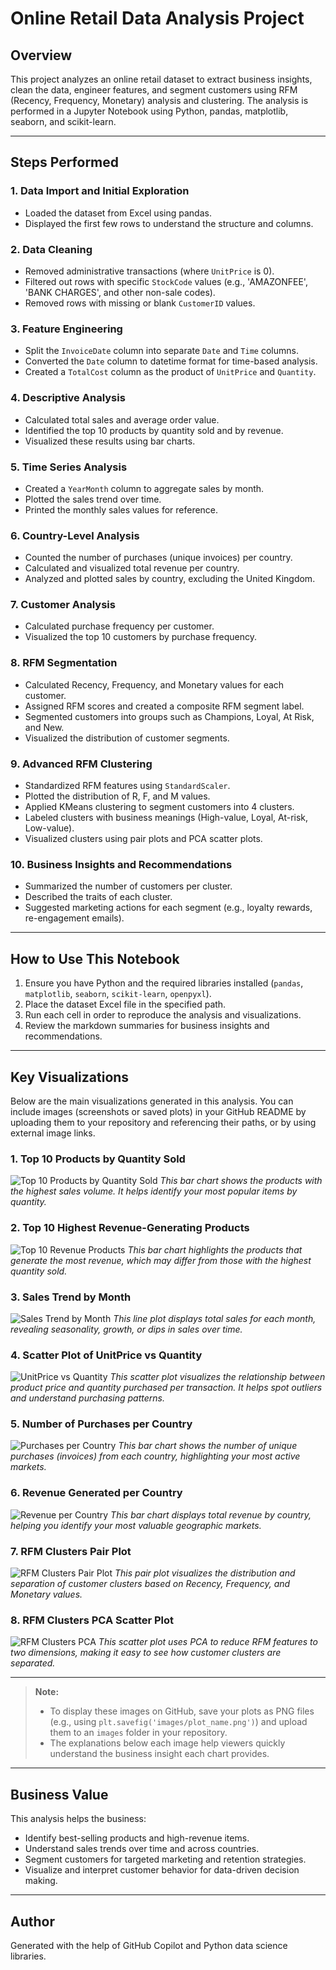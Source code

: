 # Online Retail Data Analysis Project

## Overview
This project analyzes an online retail dataset to extract business insights, clean the data, engineer features, and segment customers using RFM (Recency, Frequency, Monetary) analysis and clustering. The analysis is performed in a Jupyter Notebook using Python, pandas, matplotlib, seaborn, and scikit-learn.

---

## Steps Performed

### 1. Data Import and Initial Exploration
- Loaded the dataset from Excel using pandas.
- Displayed the first few rows to understand the structure and columns.

### 2. Data Cleaning
- Removed administrative transactions (where `UnitPrice` is 0).
- Filtered out rows with specific `StockCode` values (e.g., 'AMAZONFEE', 'BANK CHARGES', and other non-sale codes).
- Removed rows with missing or blank `CustomerID` values.

### 3. Feature Engineering
- Split the `InvoiceDate` column into separate `Date` and `Time` columns.
- Converted the `Date` column to datetime format for time-based analysis.
- Created a `TotalCost` column as the product of `UnitPrice` and `Quantity`.

### 4. Descriptive Analysis
- Calculated total sales and average order value.
- Identified the top 10 products by quantity sold and by revenue.
- Visualized these results using bar charts.

### 5. Time Series Analysis
- Created a `YearMonth` column to aggregate sales by month.
- Plotted the sales trend over time.
- Printed the monthly sales values for reference.

### 6. Country-Level Analysis
- Counted the number of purchases (unique invoices) per country.
- Calculated and visualized total revenue per country.
- Analyzed and plotted sales by country, excluding the United Kingdom.

### 7. Customer Analysis
- Calculated purchase frequency per customer.
- Visualized the top 10 customers by purchase frequency.

### 8. RFM Segmentation
- Calculated Recency, Frequency, and Monetary values for each customer.
- Assigned RFM scores and created a composite RFM segment label.
- Segmented customers into groups such as Champions, Loyal, At Risk, and New.
- Visualized the distribution of customer segments.

### 9. Advanced RFM Clustering
- Standardized RFM features using `StandardScaler`.
- Plotted the distribution of R, F, and M values.
- Applied KMeans clustering to segment customers into 4 clusters.
- Labeled clusters with business meanings (High-value, Loyal, At-risk, Low-value).
- Visualized clusters using pair plots and PCA scatter plots.

### 10. Business Insights and Recommendations
- Summarized the number of customers per cluster.
- Described the traits of each cluster.
- Suggested marketing actions for each segment (e.g., loyalty rewards, re-engagement emails).

---

## How to Use This Notebook
1. Ensure you have Python and the required libraries installed (`pandas`, `matplotlib`, `seaborn`, `scikit-learn`, `openpyxl`).
2. Place the dataset Excel file in the specified path.
3. Run each cell in order to reproduce the analysis and visualizations.
4. Review the markdown summaries for business insights and recommendations.

---

## Key Visualizations

Below are the main visualizations generated in this analysis. You can include images (screenshots or saved plots) in your GitHub README by uploading them to your repository and referencing their paths, or by using external image links.

### 1. Top 10 Products by Quantity Sold
![Top 10 Products by Quantity Sold](Top_10_products_quantity.png)
*This bar chart shows the products with the highest sales volume. It helps identify your most popular items by quantity.*

### 2. Top 10 Highest Revenue-Generating Products
![Top 10 Revenue Products](images/top_10_products_revenue.png)
*This bar chart highlights the products that generate the most revenue, which may differ from those with the highest quantity sold.*

### 3. Sales Trend by Month
![Sales Trend by Month](images/sales_trend_month.png)
*This line plot displays total sales for each month, revealing seasonality, growth, or dips in sales over time.*

### 4. Scatter Plot of UnitPrice vs Quantity
![UnitPrice vs Quantity](images/unitprice_vs_quantity.png)
*This scatter plot visualizes the relationship between product price and quantity purchased per transaction. It helps spot outliers and understand purchasing patterns.*

### 5. Number of Purchases per Country
![Purchases per Country](images/purchases_per_country.png)
*This bar chart shows the number of unique purchases (invoices) from each country, highlighting your most active markets.*

### 6. Revenue Generated per Country
![Revenue per Country](images/revenue_per_country.png)
*This bar chart displays total revenue by country, helping you identify your most valuable geographic markets.*

### 7. RFM Clusters Pair Plot
![RFM Clusters Pair Plot](images/rfm_pairplot.png)
*This pair plot visualizes the distribution and separation of customer clusters based on Recency, Frequency, and Monetary values.*

### 8. RFM Clusters PCA Scatter Plot
![RFM Clusters PCA](images/rfm_pca.png)
*This scatter plot uses PCA to reduce RFM features to two dimensions, making it easy to see how customer clusters are separated.*

---

> **Note:**
> - To display these images on GitHub, save your plots as PNG files (e.g., using `plt.savefig('images/plot_name.png')`) and upload them to an `images` folder in your repository.
> - The explanations below each image help viewers quickly understand the business insight each chart provides.

---

## Business Value
This analysis helps the business:
- Identify best-selling products and high-revenue items.
- Understand sales trends over time and across countries.
- Segment customers for targeted marketing and retention strategies.
- Visualize and interpret customer behavior for data-driven decision making.

---

## Author
Generated with the help of GitHub Copilot and Python data science libraries.
